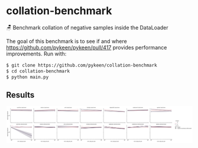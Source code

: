 # collation-benchmark

🪑 Benchmark collation of negative samples inside the DataLoader

The goal of this benchmark is to see if and where https://github.com/pykeen/pykeen/pull/417
provides performance improvements. Run with:

```shell
$ git clone https://github.com/pykeen/collation-benchmark
$ cd collation-benchmark
$ python main.py
```

## Results

![Comparison](data/berrendorf/comparison.svg)
